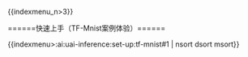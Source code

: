{{indexmenu_n>3}}


======快速上手（TF-Mnist案例体验）======

{{indexmenu>:ai:uai-inference:set-up:tf-mnist#1 | nsort dsort msort}}